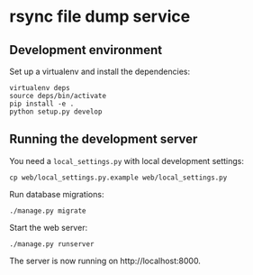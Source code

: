 # rsync file dump service

## Development environment

Set up a virtualenv and install the dependencies:

```
virtualenv deps
source deps/bin/activate
pip install -e .
python setup.py develop
```

## Running the development server

You need a `local_settings.py` with local development settings:

```
cp web/local_settings.py.example web/local_settings.py
```

Run database migrations:

```
./manage.py migrate
```

Start the web server:

```
./manage.py runserver
```

The server is now running on http://localhost:8000.
